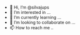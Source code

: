 - 👋 Hi, I’m @silvajups
- 👀 I’m interested in ...
- 🌱 I’m currently learning ...
- 💞️ I’m looking to collaborate on ...
- 📫 How to reach me ..

<!---
silvajups/silvajups is a ✨ special ✨ repository because its `README.md` (this file) appears on your GitHub profile.
You can click the Preview link to take a look at your changes.
--->
